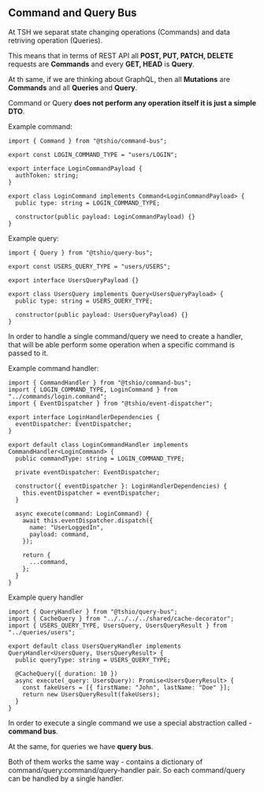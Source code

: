 ## Command and Query Bus

At TSH we separat state changing operations (Commands) and data retriving operation (Queries).

This means that in terms of REST API all **POST, PUT, PATCH, DELETE** requests are **Commands** and every **GET, HEAD** is **Query**.

At th same, if we are thinking about GraphQL, then all **Mutations** are **Commands** and all **Queries** and **Query**.

Command or Query **does not perform any operation itself it is just a simple DTO**.

Example command:

```
import { Command } from "@tshio/command-bus";

export const LOGIN_COMMAND_TYPE = "users/LOGIN";

export interface LoginCommandPayload {
  authToken: string;
}

export class LoginCommand implements Command<LoginCommandPayload> {
  public type: string = LOGIN_COMMAND_TYPE;

  constructor(public payload: LoginCommandPayload) {}
}
```

Example query:

```
import { Query } from "@tshio/query-bus";

export const USERS_QUERY_TYPE = "users/USERS";

export interface UsersQueryPayload {}

export class UsersQuery implements Query<UsersQueryPayload> {
  public type: string = USERS_QUERY_TYPE;

  constructor(public payload: UsersQueryPayload) {}
}
```

In order to handle a single command/query we need to create a handler, that will be able perform some operation when a specific command is passed to it.

Example command handler: 

```
import { CommandHandler } from "@tshio/command-bus";
import { LOGIN_COMMAND_TYPE, LoginCommand } from "../commands/login.command";
import { EventDispatcher } from "@tshio/event-dispatcher";

export interface LoginHandlerDependencies {
  eventDispatcher: EventDispatcher;
}

export default class LoginCommandHandler implements CommandHandler<LoginCommand> {
  public commandType: string = LOGIN_COMMAND_TYPE;

  private eventDispatcher: EventDispatcher;

  constructor({ eventDispatcher }: LoginHandlerDependencies) {
    this.eventDispatcher = eventDispatcher;
  }

  async execute(command: LoginCommand) {
    await this.eventDispatcher.dispatch({
      name: "UserLoggedIn",
      payload: command,
    });

    return {
      ...command,
    };
  }
}
```

Example query handler

```
import { QueryHandler } from "@tshio/query-bus";
import { CacheQuery } from "../../../../shared/cache-decorator";
import { USERS_QUERY_TYPE, UsersQuery, UsersQueryResult } from "../queries/users";

export default class UsersQueryHandler implements QueryHandler<UsersQuery, UsersQueryResult> {
  public queryType: string = USERS_QUERY_TYPE;

  @CacheQuery({ duration: 10 })
  async execute(_query: UsersQuery): Promise<UsersQueryResult> {
    const fakeUsers = [{ firstName: "John", lastName: "Doe" }];
    return new UsersQueryResult(fakeUsers);
  }
}
```


In order to execute a single command we use a special abstraction called - **command bus**. 

At the same, for queries we have **query bus**.

Both of them works the same way - contains a dictionary of command/query:command/query-handler pair. So each command/query can be handled by a single handler.
